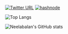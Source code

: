 [![Twitter URL](https://img.shields.io/twitter/url?color=blue&label=twitter&logo=twitter&style=for-the-badge&url=https%3A%2F%2Ftwitter.com%2Fneelabalan)](twitter.com/neelabalan)  [![hashnode](https://img.shields.io/badge/Hashnode-2962FF?style=for-the-badge&logo=hashnode&logoColor=white)](https://neelabalan.dev)

![Top Langs](https://github-readme-stats.vercel.app/api/top-langs/?username=neelabalan&layout=compact&title_color=fff&icon_color=79ff97&text_color=9f9f9f&bg_color=0d1117)

![Neelabalan's GitHub stats](https://github-readme-stats.vercel.app/api?username=neelabalan&show_icons=true&title_color=fff&icon_color=42a7f5&text_color=9f9f9f&bg_color=0d1117)

